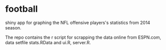 football
========

shiny app for graphing the NFL offensive players's statistics from 2014 season.  

The repo contains the r script for scrapping the data online from ESPN.com, 
data setfile stats.RData
and ui.R, server.R.

